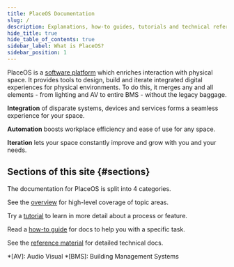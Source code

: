 ```yaml
---
title: PlaceOS Documentation
slug: /
description: Explanations, how-to guides, tutorials and technical references for working with and building on PlaceOS.
hide_title: true
hide_table_of_contents: true
sidebar_label: What is PlaceOS?
sidebar_position: 1
---
```

<!-- This is a placeholder page in markdown to be replaced post-mvp with a more pleasing React page -->

PlaceOS is a [software platform](https://place.technology/solutions/platform) which enriches interaction with physical space.
It provides tools to design, build and iterate integrated digital experiences for physical environments.
To do this, it merges any and all elements - from lighting and AV to entire BMS - without the legacy baggage.

**Integration** of disparate systems, devices and services forms a seamless experience for your space.  

**Automation** boosts workplace efficiency and ease of use for any space.   

**Iteration** lets your space constantly improve and grow with you and your needs. 

<!-- Todo, have icons etc to match the place.tech/solutions/platform page -->

## Sections of this site {#sections}

The documentation for PlaceOS is split into 4 categories.

See the [overview](overview/drivers) for high-level coverage of topic areas.

Try a [tutorial](tutorial/backend/write-a-driver) to learn in more detail about a process or feature.

Read a [how-to guide](how-to/authentication/configure-saml) for docs to help you with a specific task.

See the [reference material](reference/api) for detailed technical docs.

<!-- Todo: add a neat version of the doc compass in suitable theme -->

*[AV]: Audio Visual
*[BMS]: Building Management Systems
